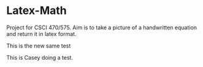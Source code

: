 # Latex-Math
Project for CSCI 470/575. Aim is to take a picture of a handwritten equation and return it in latex format.

This is the new same test


This is Casey doing a test.